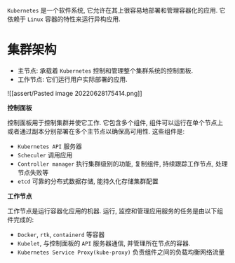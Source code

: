 `Kubernetes` 是一个软件系统, 它允许在其上很容易地部署和管理容器化的应用. 它依赖于 `Linux` 容器的特性来运行异构应用.

# 集群架构

* 主节点: 承载着 `Kubernetes` 控制和管理整个集群系统的控制面板.
* 工作节点: 它们运行用户实际部署的应用.

![[assert/Pasted image 20220628175414.png]]

**控制面板**

控制面板用于控制集群并使它工作. 它包含多个组件, 组件可以运行在单个节点上或者通过副本分别部署在多个主节点以确保高可用性. 这些组件是:

* `Kubernetes API` 服务器
* `Scheculer` 调用应用
* `Controller manager` 执行集群级别的功能, 复制组件, 持续跟踪工作节点, 处理节点失败等
* `etcd` 可靠的分布式数据存储, 能持久化存储集群配置

**工作节点**

工作节点是运行容器化应用的机器. 运行, 监控和管理应用服务的任务是由以下组件完成的:

* `Docker`, `rtk`, `containerd` 等容器
* `Kubelet`, 与控制面板的 `API` 服务器通信, 并管理所在节点的容器.
* `Kubernetes Service Proxy(kube-proxy)` 负责组件之间的负载均衡网络流量